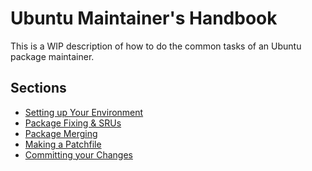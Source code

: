 Ubuntu Maintainer's Handbook
============================

This is a WIP description of how to do the common tasks of an Ubuntu package maintainer.

Sections
--------

 * [Setting up Your Environment](Setup.md)
 * [Package Fixing & SRUs](PackageFixing.md)
 * [Package Merging](PackageMerging.md)
 * [Making a Patchfile](DebianPatch.md)
 * [Committing your Changes](CommittingChanges.md)
